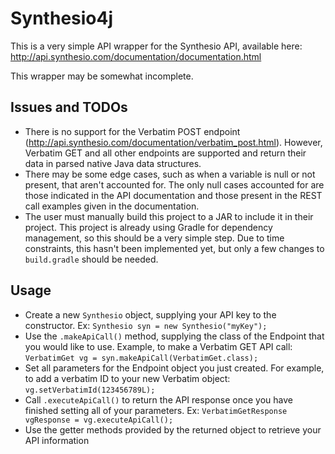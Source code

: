 Synthesio4j
====

This is a very simple API wrapper for the Synthesio API, available here: http://api.synthesio.com/documentation/documentation.html

This wrapper may be somewhat incomplete.

Issues and TODOs
---
- There is no support for the Verbatim POST endpoint (http://api.synthesio.com/documentation/verbatim_post.html). However, Verbatim GET and all other endpoints are supported and return their data in parsed native Java data structures.
- There may be some edge cases, such as when a variable is null or not present, that aren't accounted for. The only null cases accounted for are those indicated in the API documentation and those present in the REST call examples given in the documentation.
- The user must manually build this project to a JAR to include it in their project. This project is already using Gradle for dependency management, so this should be a very simple step. Due to time constraints, this hasn't been implemented yet, but only a few changes to `build.gradle` should be needed.

Usage
---
- Create a new `Synthesio` object, supplying your API key to the constructor. Ex: `Synthesio syn = new Synthesio("myKey");`
- Use the `.makeApiCall()` method, supplying the class of the Endpoint that you would like to use. Example, to make a Verbatim GET API call: `VerbatimGet vg = syn.makeApiCall(VerbatimGet.class);`
- Set all parameters for the Endpoint object you just created. For example, to add a verbatim ID to your new Verbatim object: `vg.setVerbatimId(123456789L);`
- Call `.executeApiCall()` to return the API response once you have finished setting all of your parameters. Ex: `VerbatimGetResponse vgResponse = vg.executeApiCall();`
- Use the getter methods provided by the returned object to retrieve your API information
